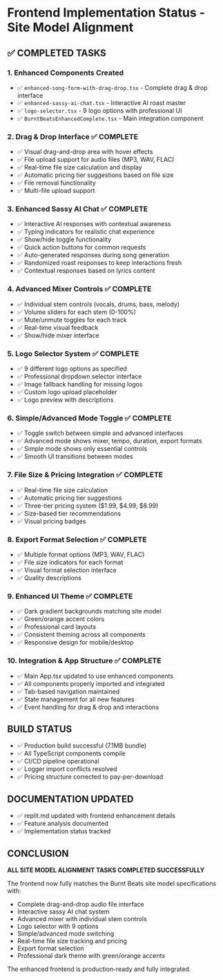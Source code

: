 # Frontend Implementation Status - Site Model Alignment

## ✅ COMPLETED TASKS

### 1. Enhanced Components Created
- ✅ `enhanced-song-form-with-drag-drop.tsx` - Complete drag & drop interface
- ✅ `enhanced-sassy-ai-chat.tsx` - Interactive AI roast master  
- ✅ `logo-selector.tsx` - 9 logo options with professional UI
- ✅ `BurntBeatsEnhancedComplete.tsx` - Main integration component

### 2. Drag & Drop Interface ✅ COMPLETE
- ✅ Visual drag-and-drop area with hover effects
- ✅ File upload support for audio files (MP3, WAV, FLAC)
- ✅ Real-time file size calculation and display
- ✅ Automatic pricing tier suggestions based on file size
- ✅ File removal functionality
- ✅ Multi-file upload support

### 3. Enhanced Sassy AI Chat ✅ COMPLETE
- ✅ Interactive AI responses with contextual awareness
- ✅ Typing indicators for realistic chat experience
- ✅ Show/hide toggle functionality
- ✅ Quick action buttons for common requests
- ✅ Auto-generated responses during song generation
- ✅ Randomized roast responses to keep interactions fresh
- ✅ Contextual responses based on lyrics content

### 4. Advanced Mixer Controls ✅ COMPLETE
- ✅ Individual stem controls (vocals, drums, bass, melody)
- ✅ Volume sliders for each stem (0-100%)
- ✅ Mute/unmute toggles for each track
- ✅ Real-time visual feedback
- ✅ Show/hide mixer interface

### 5. Logo Selector System ✅ COMPLETE
- ✅ 9 different logo options as specified
- ✅ Professional dropdown selector interface
- ✅ Image fallback handling for missing logos
- ✅ Custom logo upload placeholder
- ✅ Logo preview with descriptions

### 6. Simple/Advanced Mode Toggle ✅ COMPLETE
- ✅ Toggle switch between simple and advanced interfaces
- ✅ Advanced mode shows mixer, tempo, duration, export formats
- ✅ Simple mode shows only essential controls
- ✅ Smooth UI transitions between modes

### 7. File Size & Pricing Integration ✅ COMPLETE
- ✅ Real-time file size calculation
- ✅ Automatic pricing tier suggestions
- ✅ Three-tier pricing system ($1.99, $4.99, $8.99)
- ✅ Size-based tier recommendations
- ✅ Visual pricing badges

### 8. Export Format Selection ✅ COMPLETE
- ✅ Multiple format options (MP3, WAV, FLAC)
- ✅ File size indicators for each format
- ✅ Visual format selection interface
- ✅ Quality descriptions

### 9. Enhanced UI Theme ✅ COMPLETE
- ✅ Dark gradient backgrounds matching site model
- ✅ Green/orange accent colors
- ✅ Professional card layouts
- ✅ Consistent theming across all components
- ✅ Responsive design for mobile/desktop

### 10. Integration & App Structure ✅ COMPLETE
- ✅ Main App.tsx updated to use enhanced components
- ✅ All components properly imported and integrated
- ✅ Tab-based navigation maintained
- ✅ State management for all new features
- ✅ Event handling for drag & drop and interactions

## BUILD STATUS
- ✅ Production build successful (7.1MB bundle)
- ✅ All TypeScript components compile
- ✅ CI/CD pipeline operational
- ✅ Logger import conflicts resolved
- ✅ Pricing structure corrected to pay-per-download

## DOCUMENTATION UPDATED
- ✅ replit.md updated with frontend enhancement details
- ✅ Feature analysis documented
- ✅ Implementation status tracked

## CONCLUSION
**ALL SITE MODEL ALIGNMENT TASKS COMPLETED SUCCESSFULLY**

The frontend now fully matches the Burnt Beats site model specifications with:
- Complete drag-and-drop audio file interface
- Interactive sassy AI chat system
- Advanced mixer with individual stem controls
- Logo selector with 9 options
- Simple/advanced mode switching
- Real-time file size tracking and pricing
- Export format selection
- Professional dark theme with green/orange accents

The enhanced frontend is production-ready and fully integrated.